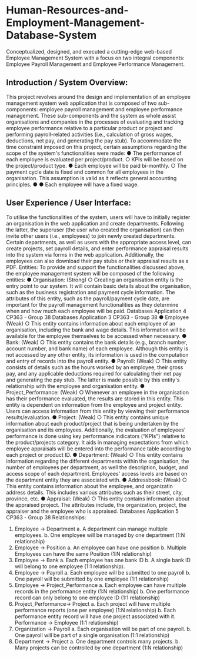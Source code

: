 # Human-Resources-and-Employment-Management-Database-System
Conceptualized, designed, and executed a cutting-edge web-based Employee Management System with a focus on two integral components: Employee Payroll Management and Employee Performance Management.

## Introduction / System Overview:
This project revolves around the design and implementation of an employee management
system web application that is composed of two sub-components: employee payroll
management and employee performance management. These sub-components and the system
as whole assist organisations and companies in the processes of evaluating and tracking
employee performance relative to a particular product or project and performing
payroll-related activities (i.e., calculation of gross wages, deductions, net pay, and generating
the pay stub).
To accommodate the time constraint imposed on this project, certain assumptions
regarding the scope of the system's functionalities were made:
● The performance of each employee is evaluated per
project/product.
○ KPIs will be based on the project/product type.
● Each employee will be paid bi-monthly.
○ The payment cycle date is fixed and common for all employees in the
organisation. This assumption is valid as it reflects general accounting
principles.
● ● Each employee will have a fixed wage.
## User Experience / User Interface:
To utilise the functionalities of the system, users will have to initially register an organisation
in the web application and create departments. Following the latter, the superuser (the user
who created the organisation) can then invite other users (i.e., employees) to join newly
created departments. Certain departments, as well as users with the appropriate access level,
can create projects, set payroll details, and enter performance appraisal results into the system
via forms in the web application. Additionally, the employees can also download their pay
stubs or their appraisal results as a PDF.
Entities:
To provide and support the functionalities discussed above, the employee
management system will be composed of the following entities:
● Organisation: (Strong)
○ Creating an organisation entity is the entry point to our system. It will contain
basic details about the organisation, such as the business registration and
payment cycle information. The attributes of this entity, such as the
payroll/payment cycle date, are important for the payroll management
functionalities as they determine when and how much each employee will
be paid.
Databases Application 4
CP363 - Group 38
Databases Application 3 CP363 - Group 38
● Employee (Weak)
○ This entity contains information about each employee of an organisation,
including the bank and wage details. This information will be available for
the employee themselves to be accessed when necessary.
● Bank: (Weak)
○ This entity contains the bank details (e.g., branch number, account number, and
bank name) of each employee. Although this entity is not accessed by any
other entity, its information is used in the computation and entry of records
into the payroll entity.
● Payroll: (Weak)
○ This entity consists of details such as the hours worked by an employee, their
gross pay, and any applicable deductions required for calculating their net
pay and generating the pay stub. The latter is made possible by this entity's
relationship with the employee and organisation entity.
● Project_Performance: (Weak)
○ Whenever an employee in the organisation has their performance evaluated,
the results are stored in this entity. This entity is dependent on information
from the employee and project entity. Users can access information from
this entity by viewing their performance results/evaluation.
● Project: (Weak)
○ This entity contains unique information about each product/project that is
being undertaken by the organisation and its employees. Additionally,
the evaluation of employees' performance is done using key performance
indicators (“KPIs”) relative to the product/projects category. It aids in
managing expectations from which employee appraisals will be entered
into the performance table according to each project or product ID.
● Department: (Weak)
○ This entity contains information regarding the different departments within the
organisation, the number of employees per department, as well the
description, budget, and access scope of each department. Employees'
access levels are based on the department entity they are associated with.
● Addressbook: (Weak)
○ This entity contains information about the employee, and organizatin
address details. This includes various attributes such as their street, city,
province, etc.
● Appraisal: (Weak)
○ This entity contains information about the appraised project. The attributes
include, the organization, project, the appraiser and the employee who is
appraised.
Databases Application 5
CP363 - Group 38
Relationships:
1. Employee → Department
a. A department can manage multiple employees.
b. One employee will be managed by one department (1:N relationship)
2. Employee → Position
a. An employee can have one position
b. Multiple Employees can have the same Position (1:N relationship)
3. Employee → Bank
a. Each employee has one bank ID
b. A single bank ID will belong to one employee (1:1 relationship).
4. Employee → Payroll
a. Each employee will be submitted to one payroll
b. One payroll will be submitted by one employee (1:1 relationship)
5. Employee → Project_Performance
a. Each employee can have multiple records in the performance entity (1:N
relationship)
b. One performance record can only belong to one employee ID (1:1
relationship)
6. Project_Performance→ Project
a. Each project will have multiple performance reports (one per employee) (1:N
relationship)
b. Each performance entity record will have one project associated with it.
Performance → Employee (1:1 relationship)
7. Organization → Payroll
a. Each organisation will be part of one payroll.
b. One payroll will be part of a single organisation (1:1 relationship)
8. Department → Project
a. One department controls many projects.
b. Many projects can be controlled by one department (1:N relationship)

